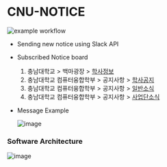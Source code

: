 # CNU-NOTICE

![example workflow](https://github.com/bong-u/cnu-notice/actions/workflows/python-app.yml/badge.svg)

- Sending new notice using Slack API

- Subscribed Notice board

  1. 충남대학교 > 백마광장 > [학사정보](https://plus.cnu.ac.kr/_prog/_board/?code=sub07_0702&site_dvs_cd=kr&menu_dvs_cd=0702)
  2. 충남대학교 컴퓨터융합학부 > 공지사항 > [학사공지](https://computer.cnu.ac.kr/computer/notice/bachelor.do)
  3. 충남대학교 컴퓨터융합학부 > 공지사항 > [일반소식](https://computer.cnu.ac.kr/computer/notice/notice.do)
  4. 충남대학교 컴퓨터융합학부 > 공지사항 > [사업단소식](https://computer.cnu.ac.kr/computer/notice/project.do)

- Message Example

  ![image](https://user-images.githubusercontent.com/68285620/210507996-fcc7b678-56be-4a8a-8906-51324b03b478.png)

### Software Architecture
![image](https://github.com/user-attachments/assets/4ac43a48-2a89-436b-8a35-4cbe5fbcdbd6)
